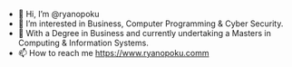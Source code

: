 - 👋 Hi, I’m @ryanopoku
- 👀 I’m interested in Business, Computer Programming & Cyber Security.
- 🌱 With a Degree in Business and currently undertaking a Masters in Computing & Information Systems.
- 📫 How to reach me https://www.ryanopoku.comm

<!---
ryanopoku/ryanopoku is a ✨ special ✨ repository because its `README.md` (this file) appears on your GitHub profile.
You can click the Preview link to take a look at your changes.
--->
